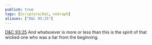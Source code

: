 ```yaml
---
publish: true
tags: [Scripture/DaC, noGraph]
aliases: ["D&C 93:25"]
---
```

[D&C 93:25](https://churchofjesuschrist.org/study/scriptures/dc-testament/dc/93?lang=eng&id=p25#p25) And whatsoever is more or less than this is the spirit of that wicked one who was a liar from the beginning.
